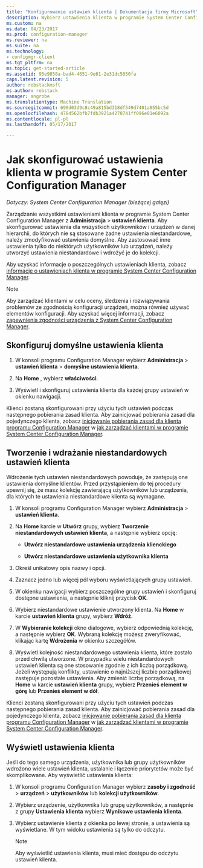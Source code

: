 ```yaml
---
title: "Konfigurowanie ustawień klienta | Dokumentacja firmy Microsoft"
description: Wybierz ustawienia klienta w programie System Center Configuration Manager.
ms.custom: na
ms.date: 04/23/2017
ms.prod: configuration-manager
ms.reviewer: na
ms.suite: na
ms.technology:
- configmgr-client
ms.tgt_pltfrm: na
ms.topic: get-started-article
ms.assetid: 95e9858a-bad4-4651-9e61-2e31dc5050fa
caps.latest.revision: 5
author: robstackmsft
ms.author: robstack
manager: angrobe
ms.translationtype: Machine Translation
ms.sourcegitcommit: 690d03d9c8c49a815bd318df549d7401a855bc5d
ms.openlocfilehash: 478d562bfb7fdb3921a4278741ff096e81e6092a
ms.contentlocale: pl-pl
ms.lasthandoff: 05/17/2017

---
```

# <a name="how-to-configure-client-settings-in-system-center-configuration-manager"></a>Jak skonfigurować ustawienia klienta w programie System Center Configuration Manager

*Dotyczy: System Center Configuration Manager (bieżącej gałęzi)*

Zarządzanie wszystkimi ustawieniami klienta w programie System Center Configuration Manager z **Administracja** > **ustawień klienta**. Aby skonfigurować ustawienia dla wszystkich użytkowników i urządzeń w danej hierarchii, do których nie są stosowane żadne ustawienia niestandardowe, należy zmodyfikować ustawienia domyślne. Aby zastosować inne ustawienia tylko do niektórych użytkowników lub urządzeń, należy utworzyć ustawienia niestandardowe i wdrożyć je do kolekcji.  

Aby uzyskać informacje o poszczególnych ustawieniach klienta, zobacz [informacje o ustawieniach klienta w programie System Center Configuration Manager](../../../core/clients/deploy/about-client-settings.md).

> [!NOTE]  
>  Aby zarządzać klientami w celu oceny, śledzenia i rozwiązywania problemów ze zgodnością konfiguracji urządzeń, można również używać elementów konfiguracji. Aby uzyskać więcej informacji, zobacz [zapewnienia zgodności urządzenia z System Center Configuration Manager](../../../compliance/understand/ensure-device-compliance.md).  

##  <a name="configure-the-default-client-settings"></a>Skonfiguruj domyślne ustawienia klienta    

1.  W konsoli programu Configuration Manager wybierz **Administracja** > **ustawień klienta** > **domyślne ustawienia klienta**.  

3.  Na **Home** , wybierz **właściwości**.  

4.  Wyświetl i skonfiguruj ustawienia klienta dla każdej grupy ustawień w okienku nawigacji.  

 Klienci zostaną skonfigurowani przy użyciu tych ustawień podczas następnego pobierania zasad klienta. Aby zainicjować pobierania zasad dla pojedynczego klienta, zobacz [inicjowanie pobierania zasad dla klienta programu Configuration Manager](../../../core/clients/manage/manage-clients.md#BKMK_PolicyRetrieval) w [jak zarządzać klientami w programie System Center Configuration Manager](../../../core/clients/manage/manage-clients.md).  

##  <a name="create-and-deploy-custom-client-settings"></a>Tworzenie i wdrażanie niestandardowych ustawień klienta  
Wdrożenie tych ustawień niestandardowych powoduje, że zastępują one ustawienia domyślne klientów. Przed przystąpieniem do tej procedury upewnij się, że masz kolekcję zawierającą użytkowników lub urządzenia, dla których te ustawienia niestandardowe klienta są wymagane.  

1.  W konsoli programu Configuration Manager wybierz **Administracja** > **ustawień klienta**.  

3.  Na **Home** karcie w **Utwórz** grupy, wybierz **Tworzenie niestandardowych ustawień klienta**, a następnie wybierz opcję:  

    -   **Utwórz niestandardowe ustawienia urządzenia klienckiego**  

    -   **Utwórz niestandardowe ustawienia użytkownika klienta**  

4.  Określ unikatowy opis nazwy i opcji.  

5.  Zaznacz jedno lub więcej pól wyboru wyświetlających grupy ustawień.  

6.  W okienku nawigacji wybierz poszczególne grupy ustawień i skonfiguruj dostępne ustawienia, a następnie kliknij przycisk **OK**.   

8.  Wybierz niestandardowe ustawienie utworzony klienta. Na **Home** w karcie **ustawień klienta** grupy, wybierz **Wdróż**.  

9. W **Wybieranie kolekcji** okno dialogowe, wybierz odpowiednią kolekcję, a następnie wybierz **OK**. Wybraną kolekcję możesz zweryfikować, klikając kartę **Wdrożenia** w okienku szczegółów.  

10. Wyświetl kolejność niestandardowego ustawienia klienta, które zostało przed chwilą utworzone. W przypadku wielu niestandardowych ustawień klienta są one stosowanie zgodnie z ich liczbą porządkową. Jeżeli występują konflikty, ustawienie o najniższej liczbie porządkowej zastępuje pozostałe ustawienia. Aby zmienić liczbę porządkową, na **Home** w karcie **ustawień klienta** grupy, wybierz **Przenieś element w górę** lub **Przenieś element w dół**.  

 Klienci zostaną skonfigurowani przy użyciu tych ustawień podczas następnego pobierania zasad klienta. Aby zainicjować pobierania zasad dla pojedynczego klienta, zobacz [inicjowanie pobierania zasad dla klienta programu Configuration Manager](../../../core/clients/manage/manage-clients.md#BKMK_PolicyRetrieval) w [jak zarządzać klientami w programie System Center Configuration Manager](../../../core/clients/manage/manage-clients.md).  

##  <a name="view-client-settings"></a>Wyświetl ustawienia klienta  
 Jeśli do tego samego urządzenia, użytkownika lub grupy użytkowników wdrożono wiele ustawień klienta, ustalanie i łączenie priorytetów może być skomplikowane. Aby wyświetlić ustawienia klienta:  

1.  W konsoli programu Configuration Manager wybierz **zasoby i zgodność** > **urządzeń** > **użytkowników** lub **kolekcji użytkowników**.  

3.  Wybierz urządzenie, użytkownika lub grupę użytkowników, a następnie z grupy **Ustawienia klienta** wybierz **Wynikowe ustawienia klienta**.  

4.  Wybierz ustawienie klienta z okienka po lewej stronie, a ustawienia są wyświetlane. W tym widoku ustawienia są tylko do odczytu. 

    > [!NOTE]  
    >  Aby wyświetlić ustawienia klienta, musi mieć dostępu do odczytu ustawień klienta.  

    
